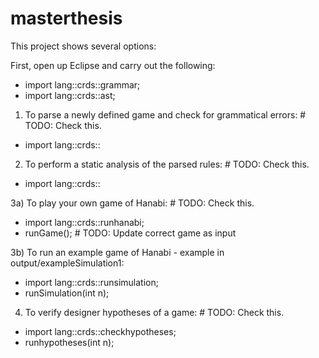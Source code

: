 # masterthesis

This project shows several options:

First, open up Eclipse and carry out the following:
- import lang::crds::grammar; 
- import lang::crds::ast;

1) To parse a newly defined game and check for grammatical errors: # TODO: Check this.
- import lang::crds:: 

2) To perform a static analysis of the parsed rules: # TODO: Check this.
- import lang::crds::

3a) To play your own game of Hanabi: # TODO: Check this.
- import lang::crds::runhanabi;
- runGame(); # TODO: Update correct game as input

3b) To run an example game of Hanabi - example in output/exampleSimulation1:
- import lang::crds::runsimulation;
- runSimulation(int n);

4) To verify designer hypotheses of a game: # TODO: Check this.
- import lang::crds::checkhypotheses;
- runhypotheses(int n);

